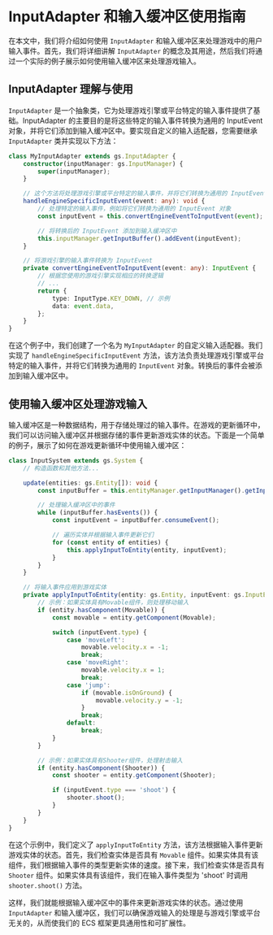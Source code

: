 # InputAdapter 和输入缓冲区使用指南

在本文中，我们将介绍如何使用 `InputAdapter` 和输入缓冲区来处理游戏中的用户输入事件。首先，我们将详细讲解 `InputAdapter` 的概念及其用途，然后我们将通过一个实际的例子展示如何使用输入缓冲区来处理游戏输入。

## InputAdapter 理解与使用

`InputAdapter` 是一个抽象类，它为处理游戏引擎或平台特定的输入事件提供了基础。InputAdapter 的主要目的是将这些特定的输入事件转换为通用的 InputEvent 对象，并将它们添加到输入缓冲区中。要实现自定义的输入适配器，您需要继承 `InputAdapter` 类并实现以下方法：

```ts
class MyInputAdapter extends gs.InputAdapter {
    constructor(inputManager: gs.InputManager) {
        super(inputManager);
    }

    // 这个方法将处理游戏引擎或平台特定的输入事件，并将它们转换为通用的 InputEvent 对象
    handleEngineSpecificInputEvent(event: any): void {
        // 处理特定的输入事件，例如将它们转换为通用的 InputEvent 对象
        const inputEvent = this.convertEngineEventToInputEvent(event);

        // 将转换后的 InputEvent 添加到输入缓冲区中
        this.inputManager.getInputBuffer().addEvent(inputEvent);
    }

    // 将游戏引擎的输入事件转换为 InputEvent
    private convertEngineEventToInputEvent(event: any): InputEvent {
        // 根据您使用的游戏引擎实现相应的转换逻辑
        // ...
        return {
            type: InputType.KEY_DOWN, // 示例
            data: event.data,
        };
    }
}
```

在这个例子中，我们创建了一个名为 `MyInputAdapter` 的自定义输入适配器。我们实现了 `handleEngineSpecificInputEvent` 方法，该方法负责处理游戏引擎或平台特定的输入事件，并将它们转换为通用的 `InputEvent` 对象。转换后的事件会被添加到输入缓冲区中。

## 使用输入缓冲区处理游戏输入

输入缓冲区是一种数据结构，用于存储处理过的输入事件。在游戏的更新循环中，我们可以访问输入缓冲区并根据存储的事件更新游戏实体的状态。下面是一个简单的例子，展示了如何在游戏更新循环中使用输入缓冲区：

```ts
class InputSystem extends gs.System {
    // 构造函数和其他方法...

    update(entities: gs.Entity[]): void {
        const inputBuffer = this.entityManager.getInputManager().getInputBuffer();

        // 处理输入缓冲区中的事件
        while (inputBuffer.hasEvents()) {
            const inputEvent = inputBuffer.consumeEvent();

            // 遍历实体并根据输入事件更新它们
            for (const entity of entities) {
                this.applyInputToEntity(entity, inputEvent);
            }
        }
    }

    // 将输入事件应用到游戏实体
    private applyInputToEntity(entity: gs.Entity, inputEvent: gs.InputEvent): void {
        // 示例：如果实体具有Movable组件，则处理移动输入
        if (entity.hasComponent(Movable)) {
            const movable = entity.getComponent(Movable);

            switch (inputEvent.type) {
                case 'moveLeft':
                    movable.velocity.x = -1;
                    break;
                case 'moveRight':
                    movable.velocity.x = 1;
                    break;
                case 'jump':
                    if (movable.isOnGround) {
                        movable.velocity.y = -1;
                    }
                    break;
                default:
                    break;
            }
        }

        // 示例：如果实体具有Shooter组件，处理射击输入
        if (entity.hasComponent(Shooter)) {
            const shooter = entity.getComponent(Shooter);

            if (inputEvent.type === 'shoot') {
                shooter.shoot();
            }
        }
    }
}
```

在这个示例中，我们定义了 `applyInputToEntity` 方法，该方法根据输入事件更新游戏实体的状态。首先，我们检查实体是否具有 `Movable` 组件。如果实体具有该组件，我们根据输入事件的类型更新实体的速度。接下来，我们检查实体是否具有 `Shooter` 组件。如果实体具有该组件，我们在输入事件类型为 'shoot' 时调用 `shooter.shoot()` 方法。

这样，我们就能根据输入缓冲区中的事件来更新游戏实体的状态。通过使用 `InputAdapter` 和输入缓冲区，我们可以确保游戏输入的处理是与游戏引擎或平台无关的，从而使我们的 ECS 框架更具通用性和可扩展性。